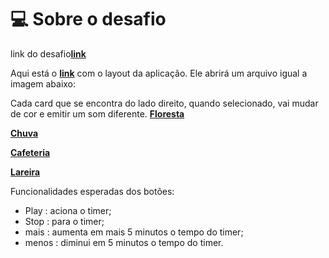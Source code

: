 # 💻 Sobre o desafio

link do desafio[**link**](https://cleiton-546.github.io/FocusTimer.V2.0/)

Aqui está o [**link**](https://www.figma.com/file/Pw8yMsK7HFkD6aISZt6gPA/Stage-05---Focus-Timer-2.0/duplicate) com o layout da aplicação. Ele abrirá um arquivo igual a imagem abaixo:




Cada card que se encontra do lado direito, quando selecionado, vai mudar de cor e emitir um som diferente.
[**Floresta**](https://drive.google.com/file/d/1CRHkV72WUMdcqec5GT_KdsqFz0z3VAOA/view)

[**Chuva**](https://drive.google.com/file/d/1Ip8xBqAUJ-bty51Wz8JBtX_bWXCgA0P2/view)

[**Cafeteria**](https://drive.google.com/file/d/1OxLKpCwg2wrxXFNUHgZxJ51QEt0ac5RA/view)

[**Lareira**](https://drive.google.com/file/d/1MakaBPxJvTa_whaSM3kEbRcxiVd1GRCB/view)

Funcionalidades esperadas dos botões:

- Play   : aciona o timer;
- Stop   : para o timer;
-  mais    : aumenta em mais 5 minutos o tempo do timer;
-  menos  : diminui em 5 minutos o tempo do timer.
